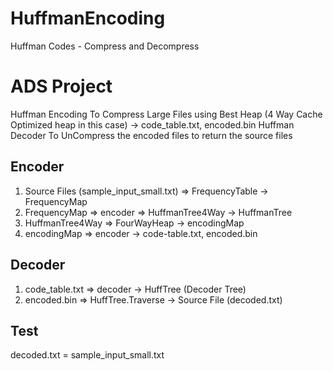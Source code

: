 # HuffmanEncoding
Huffman Codes - Compress and Decompress
# ADS Project 
Huffman Encoding To Compress Large Files using Best Heap (4 Way Cache Optimized heap in this case) -> code_table.txt, encoded.bin
Huffman Decoder To UnCompress the encoded files to return the source files
## Encoder
1. Source Files (sample_input_small.txt) => FrequencyTable -> FrequencyMap
2. FrequencyMap => encoder => HuffmanTree4Way -> HuffmanTree
3. HuffmanTree4Way => FourWayHeap -> encodingMap
4. encodingMap => encoder -> code-table.txt, encoded.bin

## Decoder
1. code_table.txt => decoder -> HuffTree (Decoder Tree)
2. encoded.bin => HuffTree.Traverse -> Source File (decoded.txt)

## Test
decoded.txt = sample_input_small.txt

